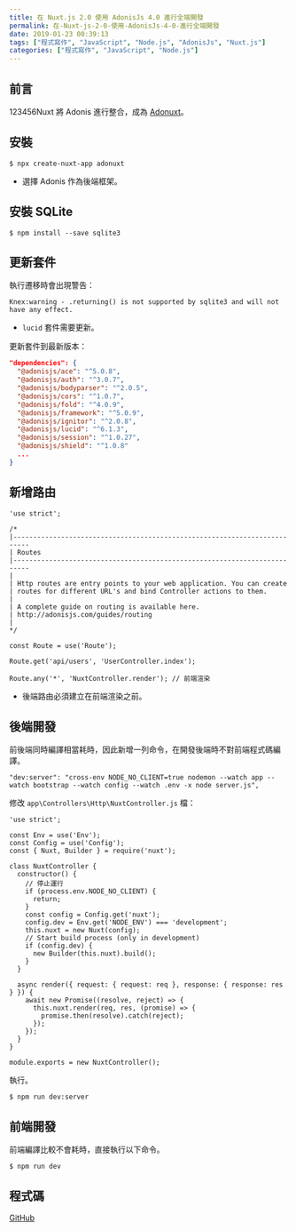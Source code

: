 ```yaml
---
title: 在 Nuxt.js 2.0 使用 AdonisJs 4.0 進行全端開發
permalink: 在-Nuxt-js-2-0-使用-AdonisJs-4-0-進行全端開發
date: 2019-01-23 00:39:13
tags: ["程式寫作", "JavaScript", "Node.js", "AdonisJs", "Nuxt.js"]
categories: ["程式寫作", "JavaScript", "Node.js"]
---
```


## 前言
123456Nuxt 將 Adonis 進行整合，成為 [Adonuxt](https://github.com/nuxt-community/adonuxt-template)。

## 安裝
```
$ npx create-nuxt-app adonuxt
```
- 選擇 Adonis 作為後端框架。

## 安裝 SQLite
```
$ npm install --save sqlite3
```

## 更新套件
執行遷移時會出現警告：
```
Knex:warning - .returning() is not supported by sqlite3 and will not have any effect.
```
- `lucid` 套件需要更新。

更新套件到最新版本：
```JSON
"dependencies": {
  "@adonisjs/ace": "^5.0.8",
  "@adonisjs/auth": "^3.0.7",
  "@adonisjs/bodyparser": "^2.0.5",
  "@adonisjs/cors": "^1.0.7",
  "@adonisjs/fold": "^4.0.9",
  "@adonisjs/framework": "^5.0.9",
  "@adonisjs/ignitor": "^2.0.8",
  "@adonisjs/lucid": "^6.1.3",
  "@adonisjs/session": "^1.0.27",
  "@adonisjs/shield": "^1.0.8"
  ...
}
```

## 新增路由
```JS
'use strict';

/*
|--------------------------------------------------------------------------
| Routes
|--------------------------------------------------------------------------
|
| Http routes are entry points to your web application. You can create
| routes for different URL's and bind Controller actions to them.
|
| A complete guide on routing is available here.
| http://adonisjs.com/guides/routing
|
*/

const Route = use('Route');

Route.get('api/users', 'UserController.index');

Route.any('*', 'NuxtController.render'); // 前端渲染
```
- 後端路由必須建立在前端渲染之前。

## 後端開發
前後端同時編譯相當耗時，因此新增一列命令，在開發後端時不對前端程式碼編譯。
```JS
"dev:server": "cross-env NODE_NO_CLIENT=true nodemon --watch app --watch bootstrap --watch config --watch .env -x node server.js",
```

修改 `app\Controllers\Http\NuxtController.js` 檔：
```JS
'use strict';

const Env = use('Env');
const Config = use('Config');
const { Nuxt, Builder } = require('nuxt');

class NuxtController {
  constructor() {
    // 停止運行
    if (process.env.NODE_NO_CLIENT) {
      return;
    }
    const config = Config.get('nuxt');
    config.dev = Env.get('NODE_ENV') === 'development';
    this.nuxt = new Nuxt(config);
    // Start build process (only in development)
    if (config.dev) {
      new Builder(this.nuxt).build();
    }
  }

  async render({ request: { request: req }, response: { response: res } }) {
    await new Promise((resolve, reject) => {
      this.nuxt.render(req, res, (promise) => {
        promise.then(resolve).catch(reject);
      });
    });
  }
}

module.exports = new NuxtController();
```

執行。
```
$ npm run dev:server
```

## 前端開發
前端編譯比較不會耗時，直接執行以下命令。
```
$ npm run dev
```

## 程式碼
[GitHub](https://github.com/memochou1993/adonuxt)
